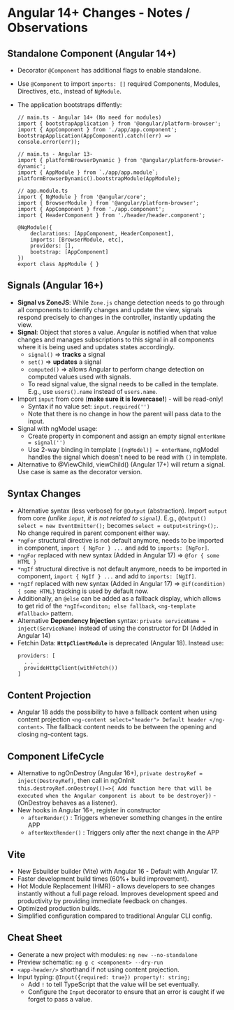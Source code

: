 # Angular 14+ Changes - Notes / Observations

## Standalone Component (Angular 14+)
* Decorator `@Component` has additional flags to enable standalone.
* Use `@Component` to import `imports: []` required Components, Modules, Directives, etc., instead of `NgModule`.
* The application bootstraps diffently:
    ```
    // main.ts - Angular 14+ (No need for modules)
    import { bootstrapApplication } from '@angular/platform-browser';
    import { AppComponent } from './app/app.component';
    bootstrapApplication(AppComponent).catch((err) => console.error(err));
    ```

    ```
    // main.ts - Angular 13-
    import { platformBrowserDynamic } from '@angular/platform-browser-dynamic';
    import { AppModule } from `./app/app.module`;
    platformBrowserDynamic().bootstrapModule(AppModule);

    // app.module.ts 
    import { NgModule } from '@angular/core';
    import { BrowserModule } from '@angular/platform-browser';
    import { AppComponent } from './app.component';
    import { HeaderComponent } from './header/header.component';

    @NgModule({
        declarations: [AppComponent, HeaderComponent],
        imports: [BrowserModule, etc],
        providers: [],
        bootstrap: [AppComponent]
    })
    export class AppModule { } 
    ```
## Signals (Angular 16+) 
* **Signal vs ZoneJS**: While `Zone.js` change detection needs to go through all components to identify changes and update the view, signals respond precisely to changes in the controller, instantly updating the view.
* **Signal**: Object that stores a value. Angular is notified when that value changes and manages subscriptions to this signal in all components where it is being used and updates states accordingly.
    * `signal()` => **tracks** a signal 
    * `set()` => **updates** a signal
    * `computed()` => allows Angular to perform change detection on computed values used with signals.
    * To read signal value, the signal needs to be called in the template. E.g., use `users().name` instead of `users.name`.
* Import `input` from core (__make sure it is lowercase!__) - will be read-only!
    * Syntax if no value set: `input.required('')`
    * Note that there is no change in how the parent will pass data to the input.
* Signal with ngModel usage:
    * Create property in component and assign an empty signal  `enterName = signal('')`
    * Use 2-way binding in template `[(ngModel)] = enterName`, ngModel handles the signal which doesn't need to be read with `()` in template.
* Alternative to @ViewChild, viewChild() (Angular 17+) will return a signal. Use case is same as the decorator version.

## Syntax Changes
* Alternative syntax (less verbose) for `@Output` (abstraction). Import `output` from core _(unlike `input`, it is not related to `signal`)_. E.g., `@Output() select = new EventEmitter();` becomes `select = output<string>();`. No change required in parent component either way.
* `*ngFor` structural directive is not default anymore, needs to be imported in component, `import { NgFor } ...` and add to `imports: [NgFor]`. 
* `*ngFor` replaced with new syntax (Added in Angular 17) => `@for { some HTML }`
* `*ngIf` structural directive is not default anymore, needs to be imported in component, `import { NgIf } ...` and add to `imports: [NgIf]`. 
* `*ngIf` replaced with new syntax (Added in Angular 17) => `@if(condition) { some HTML}` tracking is used by default now. 
* Additionally, an `@else` can be added as a fallback display, which allows to get rid of the `*ngIf=conditon; else fallback`,  `<ng-template #fallback>` pattern.
* Alternative __Dependency Injection__ syntax: `private serviceName = inject(ServiceName)` instead of using the constructor for DI (Added in Angular 14)
* Fetchin Data: __`HttpClientModule`__ is deprecated (Angular 18). Instead use:
  ```
  providers: [
    . . .
    provideHttpClient(withFetch())
  ]
  ```

## Content Projection
* Angular 18 adds the possibility to have a fallback content when using content projection `<ng-content select="header"> Default header </ng-content>`. The fallback content needs to be between the opening and closing ng-content tags. 

## Component LifeCycle
* Alternative to ngOnDestroy (Angular 16+), `private destroyRef = inject(DestroyRef)`, then call in ngOnInit `this.destroyRef.onDestroy(()=>{ Add function here that will be executed when the Angular component is about to be destroyer})` - (OnDestroy behaves as a listener).
* New hooks in Angular 16+, register in constructor
  * `afterRender()` : Triggers whenever something changes in the entire APP
  * `afterNextRender()` : Triggers only after the next change in the APP

## Vite
* New Esbuilder builder (Vite) with Angular 16 - Default with Angular 17.
* Faster development build times (60%+ build improvement).
* Hot Module Replacement (HMR) - allows developers to see changes instantly without a full page reload. Improves development speed and productivity by providing immediate feedback on changes.
* Optimized production builds.
* Simplified configuration compared to traditional Angular CLI config.

## Cheat Sheet
* Generate a new project with modules: `ng new --no-standalone`
* Preview schematic: `ng g c <component> --dry-run`
* `<app-header/>` shorthand if not using content projection.
* Input typing: `@Input({required: true}) property!: string;`
    * Add `!` to tell TypeScript that the value will be set eventually.
    * Configure the `Input` decorator to ensure that an error is caught if we forget to pass a value.

